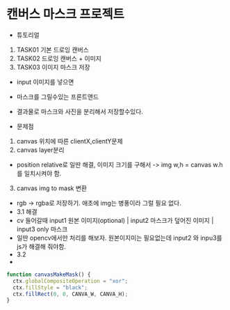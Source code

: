 # 캔버스 마스크 프로젝트

- 튜토리얼

1. TASK01 기본 드로잉 캔버스
2. TASK02 드로잉 캔버스 + 이미지
3. TASK03 이미지 마스크 저장

- input 이미지를 넣으면
- 마스크를 그릴수있는 프론트앤드
- 결과물로 마스크와 사진을 분리해서 저장할수있다.

- 문제점

1. canvas 위치에 따른 clientX,clientY문제
2. canvas layer분리

- position relative로 일딴 해결, 이미지 크기를 구해서 -> img w,h = canvas w.h 를 일치시켜야 함.

3. canvas img to mask 변환

- rgb -> rgba로 저장하기. 애초에 img는 병풍이라 그럴 필요 없다.
- 3.1 해결
- cv 들어갈때 input1 원본 이미지(optional) | input2 마스크가 덮어진 이미지 | input3 only 마스크
- 일딴 opencv에서만 처리를 해보자. 원본이지미는 필요없는데 input2 와 inpu3를 js가 해결해 줘야함.
- 3.2
-

```js
function canvasMakeMask() {
  ctx.globalCompositeOperation = "xor";
  ctx.fillStyle = "black";
  ctx.fillRect(0, 0, CANVA_W, CANVA_H);
}
```
